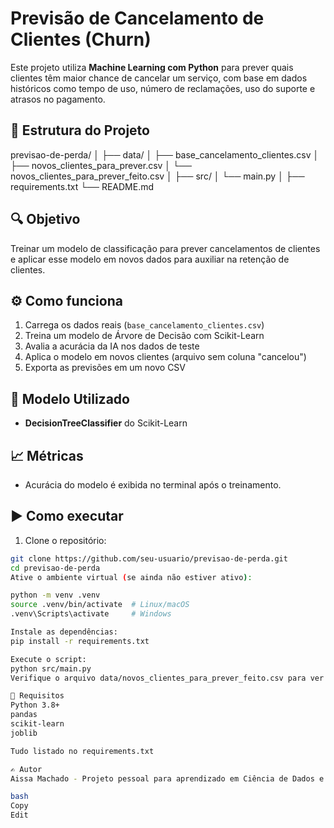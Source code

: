 # Previsão de Cancelamento de Clientes (Churn)

Este projeto utiliza **Machine Learning com Python** para prever quais clientes têm maior chance de cancelar um serviço, com base em dados históricos como tempo de uso, número de reclamações, uso do suporte e atrasos no pagamento.

## 📁 Estrutura do Projeto

previsao-de-perda/ │ ├── data/ │ ├── base_cancelamento_clientes.csv │ ├── novos_clientes_para_prever.csv │ └── novos_clientes_para_prever_feito.csv │ ├── src/ │ └── main.py │ ├── requirements.txt └── README.md

## 🔍 Objetivo

Treinar um modelo de classificação para prever cancelamentos de clientes e aplicar esse modelo em novos dados para auxiliar na retenção de clientes.

## ⚙️ Como funciona

1. Carrega os dados reais (`base_cancelamento_clientes.csv`)
2. Treina um modelo de Árvore de Decisão com Scikit-Learn
3. Avalia a acurácia da IA nos dados de teste
4. Aplica o modelo em novos clientes (arquivo sem coluna "cancelou")
5. Exporta as previsões em um novo CSV

## 🧠 Modelo Utilizado

- **DecisionTreeClassifier** do Scikit-Learn

## 📈 Métricas

- Acurácia do modelo é exibida no terminal após o treinamento.

## ▶️ Como executar

1. Clone o repositório:
```bash
git clone https://github.com/seu-usuario/previsao-de-perda.git
cd previsao-de-perda
Ative o ambiente virtual (se ainda não estiver ativo):

python -m venv .venv
source .venv/bin/activate  # Linux/macOS
.venv\Scripts\activate     # Windows

Instale as dependências:
pip install -r requirements.txt

Execute o script:
python src/main.py
Verifique o arquivo data/novos_clientes_para_prever_feito.csv para ver as previsões.

📝 Requisitos
Python 3.8+
pandas
scikit-learn
joblib

Tudo listado no requirements.txt

✍️ Autor
Aissa Machado - Projeto pessoal para aprendizado em Ciência de Dados e Machine Learning.

bash
Copy
Edit
